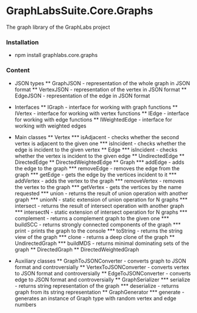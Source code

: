 # GraphLabsSuite.Core.Graphs
The graph library of the GraphLabs project

### Installation
* npm install graphlabs.core.graphs

### Content
* JSON types
** GraphJSON - representation of the whole graph in JSON format
** VertexJSON - representation of the vertex in JSON format
** EdgeJSON - representation of the edge in JSON format

* Interfaces
** IGraph - interface for working with graph functions
** IVertex - interface for working with vertex functions
** IEdge - interface for working with edge functions
** IWeightedEdge - interface for working with weighted edges

* Main classes
** Vertex
*** isAdjacent - checks whether the second vertex is adjacent to the given one
*** isIncident - checks whether the edge is incident to the given vertex
** Edge
*** isIncident - checks whether the vertex is incident to the given edge
** UndirectedEdge
** DirectedEdge
** DirectedWeightedEdge
** Graph
*** addEdge - adds the edge to the graph
*** removeEdge - removes the edge from the graph
*** getEdge - gets the edge by the vertices incident to it
*** addVertex - adds the vertex to the graph
*** removeVertex - removes the vertex to the graph
*** getVertex - gets the vertices by the name requested
*** union - returns the result of union operation with another graph
*** unionN - static extension of union operation for N graphs
*** intersect - returns the result of intersect operation with another graph
*** intersectN - static extension of intersect operation for N graphs
*** complement - returns a complement graph to the given one
*** buildSCC - returns strongly connected components of the graph
*** print - prints the graph to the console
*** toString - returns the string view of the graph
*** clone - returns a deep clone of the graph
** UndirectedGraph
*** buildMDS - returns minimal dominating sets of the graph
** DirectedGraph
** DirectedWeightedGraph

* Auxiliary classes
** GraphToJSONConverter - converts graph to JSON format and controversially
** VertexToJSONConverter - converts vertex to JSON format and controversially
** EdgeToJSONConverter - converts edge to JSON format and controversially
** GraphSerializer
*** serialize - returns string representation of the graph
*** deserialize - returns graph from its string representation
** GraphGenerator
*** generate - generates an instance of Graph type with random vertex and edge numbers